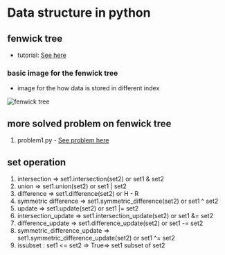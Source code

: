 # Data structure in python

## fenwick tree
-  tutorial: <a href = "https://www.hackerearth.com/practice/notes/binary-indexed-tree-or-fenwick-tree/">See here</a>


### basic image for the fenwick tree

- image for the how data is stored in different index
<img src = "https://he-s3.s3.amazonaws.com/media/uploads/68f2369.jpg" alt = "fenwick tree">

## more solved problem on fenwick tree

1. problem1.py - <a href = "https://www.hackerearth.com/practice/data-structures/advanced-data-structures/fenwick-binary-indexed-trees/practice-problems/algorithm/shil-and-palindrome-research/">See problem here</a>

## set operation
1. intersection => set1.intersection(set2) or set1 & set2
2. union => set1.union(set2) or set1 | set2
3. difference => set1.difference(set2) or H - R
4. symmetric difference => set1.symmetric_difference(set2) or set1 ^ set2
5. update => set1.update(set2) or set1 |= set2
6. intersection_update => set1.intersection_update(set2) or set1 &= set2
7. difference_update => set1.difference_update(set2) or set1 -= set2
8. symmetric_difference_update => set1.symmetric_difference_update(set2) or set1 ^= set2
9. issubset : set1 <= set2 => True=> set1 subset of set2

